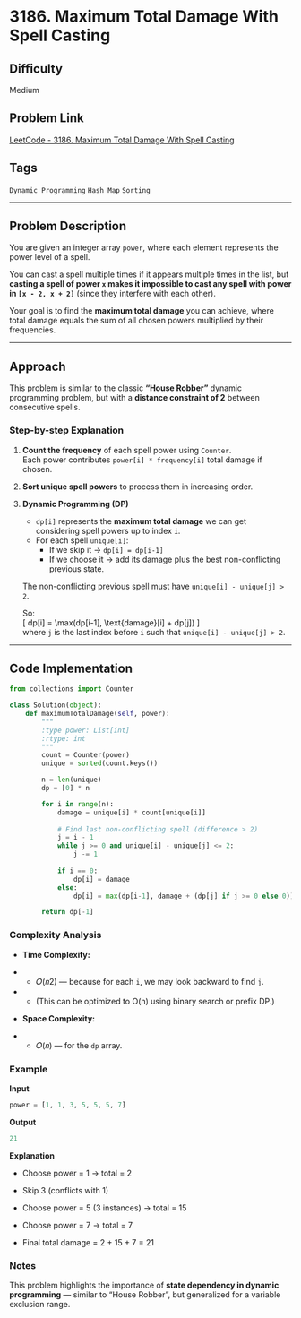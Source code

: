 # 3186. Maximum Total Damage With Spell Casting  

## Difficulty  
Medium  

## Problem Link  
[LeetCode - 3186. Maximum Total Damage With Spell Casting](https://leetcode.com/problems/maximum-total-damage-with-spell-casting/)  

## Tags  
`Dynamic Programming` `Hash Map` `Sorting`  

---

## Problem Description  
You are given an integer array `power`, where each element represents the power level of a spell.  

You can cast a spell multiple times if it appears multiple times in the list, but **casting a spell of power `x` makes it impossible to cast any spell with power in `[x - 2, x + 2]`** (since they interfere with each other).  

Your goal is to find the **maximum total damage** you can achieve, where total damage equals the sum of all chosen powers multiplied by their frequencies.

---

## Approach  

This problem is similar to the classic **“House Robber”** dynamic programming problem, but with a **distance constraint of 2** between consecutive spells.

### Step-by-step Explanation  

1. **Count the frequency** of each spell power using `Counter`.  
   Each power contributes `power[i] * frequency[i]` total damage if chosen.  

2. **Sort unique spell powers** to process them in increasing order.  

3. **Dynamic Programming (DP)**  
   - `dp[i]` represents the **maximum total damage** we can get considering spell powers up to index `i`.  
   - For each spell `unique[i]`:  
     - If we skip it → `dp[i] = dp[i-1]`  
     - If we choose it → add its damage plus the best non-conflicting previous state.  

   The non-conflicting previous spell must have `unique[i] - unique[j] > 2`.

   So:  
   \[
   dp[i] = \max(dp[i-1], \text{damage}[i] + dp[j])
   \]  
   where `j` is the last index before `i` such that `unique[i] - unique[j] > 2`.

---

## Code Implementation  

```python
from collections import Counter

class Solution(object):
    def maximumTotalDamage(self, power):
        """
        :type power: List[int]
        :rtype: int
        """
        count = Counter(power)
        unique = sorted(count.keys())

        n = len(unique)
        dp = [0] * n

        for i in range(n):
            damage = unique[i] * count[unique[i]]
            
            # Find last non-conflicting spell (difference > 2)
            j = i - 1
            while j >= 0 and unique[i] - unique[j] <= 2:
                j -= 1
            
            if i == 0:
                dp[i] = damage
            else:
                dp[i] = max(dp[i-1], damage + (dp[j] if j >= 0 else 0))

        return dp[-1]
```

### Complexity Analysis
- **Time Complexity:**
- - 𝑂(𝑛2) — because for each `i`, we may look backward to find `j`.

- - (This can be optimized to O(n) using binary search or prefix DP.)

- **Space Complexity:**
- - 𝑂(𝑛) — for the `dp` array.

### Example
**Input**
```python
power = [1, 1, 3, 5, 5, 5, 7]
```

**Output**
```python
21
```

**Explanation**

- Choose power = 1 → total = 2

- Skip 3 (conflicts with 1)

- Choose power = 5 (3 instances) → total = 15

- Choose power = 7 → total = 7

- Final total damage = 2 + 15 + 7 = 21

### Notes
This problem highlights the importance of **state dependency in dynamic programming** — similar to “House Robber”, but generalized for a variable exclusion range.